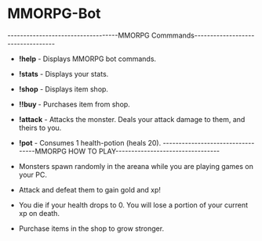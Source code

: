 # MMORPG-Bot
-----------------------------------MMORPG Commmands----------------------------------
- **!help** -             Displays MMORPG bot commands.
- **!stats** -            Displays your stats.
- **!shop** -             Displays item shop.
- **!!buy <item name>** - Purchases item from shop.
- **!attack** -           Attacks the monster. Deals your attack damage to them, and theirs to you.
- **!pot** -              Consumes 1 health-potion (heals 20).
----------------------------------MMORPG HOW TO PLAY---------------------------------
- Monsters spawn randomly in the areana while you are playing games on your PC. 

- Attack and defeat them to gain gold and xp!

- You die if your health drops to 0. You will lose a portion of your current xp on death.

- Purchase items in the shop to grow stronger.
